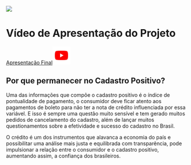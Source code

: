 ![](https://github.com/marciosousa4/projeto-integrador/blob/master/Sprint%206/Sprint6%20.jpg?raw=true)

# Vídeo de Apresentação do Projeto

[Apresentação Final](https://youtu.be/XLQpUB7Lz0M)<img src="https://raw.githubusercontent.com/marciosousa4/projeto-integrador/1187733de59909b469e1f261c4219da7e665232e/download%20you%20tube.png" width="50" height="50" /> 



## Por que permanecer no Cadastro Positivo?
Uma das informações que compõe o cadastro positivo é o índice de pontualidade de pagamento, o consumidor deve ficar atento aos pagamentos 
de boleto para não ter a nota de crédito influenciada por essa variável. E isso é sempre uma questão muito sensível e tem gerado muitos pedidos de cancelamento do cadastro, 
além de lançar muitos questionamentos sobre a efetividade e sucesso do cadastro no Brasil. 

O crédito é um dos instrumentos que alavanca a economia do país e possibilitar uma análise mais justa e equilibrada com transparência, pode impulsionar a relação entre o consumidor e o cadastro positivo, aumentando assim, a confiança dos brasileiros.

